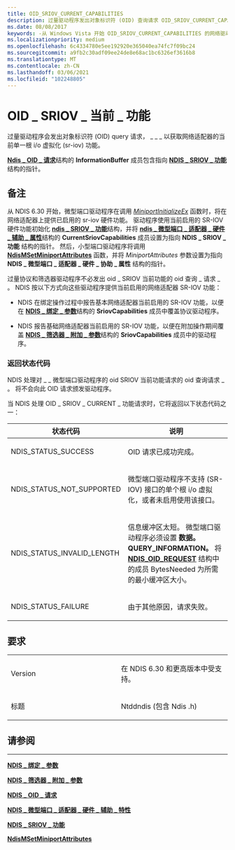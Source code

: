 ```yaml
---
title: OID_SRIOV_CURRENT_CAPABILITIES
description: 过量驱动程序发出对象标识符 (OID) 查询请求 OID_SRIOV_CURRENT_CAPABILITIES 获取网络适配器的当前单一根 i/o 虚拟化 (SR-IOV) 功能。
ms.date: 08/08/2017
keywords: -从 Windows Vista 开始 OID_SRIOV_CURRENT_CAPABILITIES 的网络驱动程序
ms.localizationpriority: medium
ms.openlocfilehash: 6c4334780e5ee192920e365040ea74fc7f09bc24
ms.sourcegitcommit: a9fb2c30adf09ee24de8e68ac1bc6326ef3616b8
ms.translationtype: MT
ms.contentlocale: zh-CN
ms.lasthandoff: 03/06/2021
ms.locfileid: "102248805"
---
```

# <a name="oid_sriov_current_capabilities"></a>OID \_ SRIOV \_ 当前 \_ 功能


过量驱动程序会发出对象标识符 (OID) query 请求， \_ \_ \_ 以获取网络适配器的当前单一根 i/o 虚拟化 (sr-iov) 功能。

[**Ndis \_ OID \_ 请求**](/windows-hardware/drivers/ddi/oidrequest/ns-oidrequest-ndis_oid_request)结构的 **InformationBuffer** 成员包含指向 [**NDIS \_ SRIOV \_ 功能**](/windows-hardware/drivers/ddi/ntddndis/ns-ntddndis-_ndis_sriov_capabilities)结构的指针。

<a name="remarks"></a>备注
-------

从 NDIS 6.30 开始，微型端口驱动程序在调用 [*MiniportInitializeEx*](/windows-hardware/drivers/ddi/ndis/nc-ndis-miniport_initialize) 函数时，将在网络适配器上提供已启用的 sr-iov 硬件功能。 驱动程序使用当前启用的 SR-IOV 硬件功能初始化 [**ndis \_ SRIOV \_ 功能**](/windows-hardware/drivers/ddi/ntddndis/ns-ntddndis-_ndis_sriov_capabilities)结构，并将 [**ndis \_ 微型端口 \_ 适配器 \_ 硬件 \_ 辅助 \_ 属性**](/windows-hardware/drivers/ddi/ndis/ns-ndis-_ndis_miniport_adapter_hardware_assist_attributes)结构的 **CurrentSriovCapabilities** 成员设置为指向 **NDIS \_ SRIOV \_ 功能** 结构的指针。 然后，小型端口驱动程序将调用 [**NdisMSetMiniportAttributes**](/windows-hardware/drivers/ddi/ndis/nf-ndis-ndismsetminiportattributes) 函数，并将 *MiniportAttributes* 参数设置为指向 **NDIS \_ 微型端口 \_ 适配器 \_ 硬件 \_ 协助 \_ 属性** 结构的指针。

过量协议和筛选器驱动程序不必发出 oid \_ SRIOV 当前功能的 oid 查询 \_ 请求 \_ 。 NDIS 按以下方式向这些驱动程序提供当前启用的网络适配器 SR-IOV 功能：

-   NDIS 在绑定操作过程中报告基本网络适配器当前启用的 SR-IOV 功能，以便在 [**NDIS \_ 绑定 \_ 参数**](/windows-hardware/drivers/ddi/ndis/ns-ndis-_ndis_bind_parameters)结构的 **SriovCapabilities** 成员中覆盖协议驱动程序。

-   NDIS 报告基础网络适配器当前启用的 SR-IOV 功能，以便在附加操作期间覆盖 [**NDIS \_ 筛选器 \_ 附加 \_ 参数**](/windows-hardware/drivers/ddi/ndis/ns-ndis-_ndis_filter_attach_parameters)结构的 **SriovCapabilities** 成员中的驱动程序。

### <a name="return-status-codes"></a>返回状态代码

NDIS 处理对 \_ \_ 微型端口驱动程序的 oid SRIOV 当前功能请求的 oid 查询请求 \_ 。 将不会向此 OID 请求颁发驱动程序。

当 NDIS 处理 OID \_ SRIOV \_ CURRENT \_ 功能请求时，它将返回以下状态代码之一：

<table>
<colgroup>
<col width="50%" />
<col width="50%" />
</colgroup>
<thead>
<tr class="header">
<th>状态代码</th>
<th>说明</th>
</tr>
</thead>
<tbody>
<tr class="odd">
<td><p>NDIS_STATUS_SUCCESS</p></td>
<td><p>OID 请求已成功完成。</p></td>
</tr>
<tr class="even">
<td><p>NDIS_STATUS_NOT_SUPPORTED</p></td>
<td><p>微型端口驱动程序不支持 (SR-IOV) 接口的单个根 i/o 虚拟化，或者未启用使用该接口。</p></td>
</tr>
<tr class="odd">
<td><p>NDIS_STATUS_INVALID_LENGTH</p></td>
<td><p>信息缓冲区太短。 微型端口驱动程序必须设置 <strong>数据。QUERY_INFORMATION。</strong> 将 <a href="/windows-hardware/drivers/ddi/ndis/ns-ndis-_ndis_oid_request" data-raw-source="[&lt;strong&gt;NDIS_OID_REQUEST&lt;/strong&gt;](/windows-hardware/drivers/ddi/oidrequest/ns-oidrequest-ndis_oid_request)"><strong>NDIS_OID_REQUEST</strong></a> 结构中的成员 BytesNeeded 为所需的最小缓冲区大小。</p></td>
</tr>
<tr class="even">
<td><p>NDIS_STATUS_FAILURE</p></td>
<td><p>由于其他原因，请求失败。</p></td>
</tr>
</tbody>
</table>

 

<a name="requirements"></a>要求
------------

<table>
<colgroup>
<col width="50%" />
<col width="50%" />
</colgroup>
<tbody>
<tr class="odd">
<td><p>Version</p></td>
<td><p>在 NDIS 6.30 和更高版本中受支持。</p></td>
</tr>
<tr class="even">
<td><p>标题</p></td>
<td>Ntddndis (包含 Ndis .h) </td>
</tr>
</tbody>
</table>

## <a name="see-also"></a>请参阅


****
[**NDIS \_ 绑定 \_ 参数**](/windows-hardware/drivers/ddi/ndis/ns-ndis-_ndis_bind_parameters)

[**NDIS \_ 筛选器 \_ 附加 \_ 参数**](/windows-hardware/drivers/ddi/ndis/ns-ndis-_ndis_filter_attach_parameters)

[**NDIS \_ OID \_ 请求**](/windows-hardware/drivers/ddi/oidrequest/ns-oidrequest-ndis_oid_request)

[**NDIS \_ 微型端口 \_ 适配器 \_ 硬件 \_ 辅助 \_ 特性**](/windows-hardware/drivers/ddi/ndis/ns-ndis-_ndis_miniport_adapter_hardware_assist_attributes)

[**NDIS \_ SRIOV \_ 功能**](/windows-hardware/drivers/ddi/ntddndis/ns-ntddndis-_ndis_sriov_capabilities)

[**NdisMSetMiniportAttributes**](/windows-hardware/drivers/ddi/ndis/nf-ndis-ndismsetminiportattributes)

